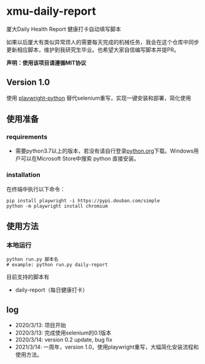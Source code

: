 # xmu-daily-report
厦大Daily Health Report 健康打卡自动填写脚本

如果以后厦大有类似异常烦人的需要每天完成的机械任务，我会在这个仓库中同步更新相应脚本，维护到我研究生毕业。也希望大家自信编写脚本并提PR。

**声明：使用该项目请遵循MIT协议**

## Version 1.0
使用 [playwright-python](https://github.com/microsoft/playwright-python) 替代selenium重写，实现一键安装和部署，简化使用

## 使用准备

### requirements
+ 需要python3.7以上的版本，若没有请自行登录[python.org](python.org)下载。Windows用户可以在Microsoft Store中搜索 python 直接安装。

### installation
在终端中执行以下命令：

```shell
pip install playwright -i https://pypi.douban.com/simple
python -m playwright install chromium
```

## 使用方法

### 本地运行
```shell
python run.py 脚本名
# example: python run.py daily-report
```
目前支持的脚本有
+ daily-report（每日健康打卡）

## log
+ 2020/3/13: 项目开始
+ 2020/3/13: 完成使用selenium的0.1版本
+ 2020/3/14: version 0.2 update, bug fix
+ 2021/3/14: 一周年，version 1.0，使用playwright重写，大幅简化安装流程和使用方法。
